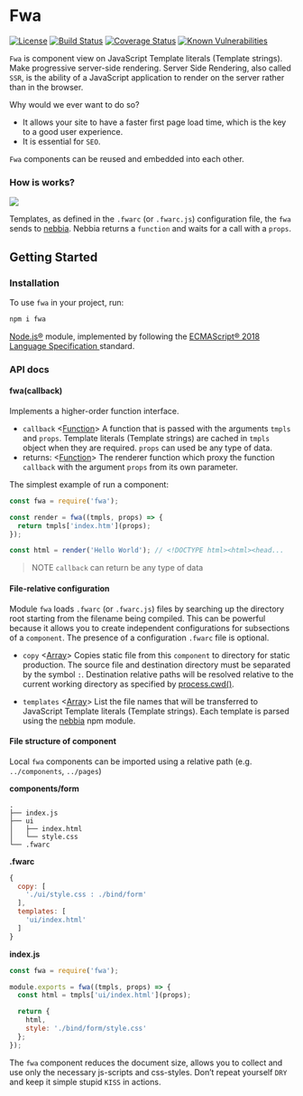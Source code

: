 # Fwa

[![License](https://img.shields.io/npm/l/express.svg)](https://github.com/woodger/fwa/blob/master/LICENSE)
[![Build Status](https://travis-ci.com/woodger/fwa.svg?branch=master)](https://travis-ci.com/woodger/fwa)
[![Coverage Status](https://coveralls.io/repos/github/woodger/fwa/badge.svg?branch=master)](https://coveralls.io/github/woodger/fwa?branch=master)
[![Known Vulnerabilities](https://snyk.io/test/github/woodger/fwa/badge.svg?targetFile=package.json)](https://snyk.io/test/github/woodger/fwa?targetFile=package.json)

`Fwa` is component view on JavaScript Template literals (Template strings). Make progressive server-side rendering. Server Side Rendering, also called `SSR`, is the ability of a JavaScript application to render on the server rather than in the browser.

Why would we ever want to do so?

- It allows your site to have a faster first page load time, which is the key to a good user experience.
- It is essential for `SEO`.

`Fwa` components can be reused and embedded into each other.

### How is works?

![](http://yuml.me/diagram/scruffy;dir:LR/class/[Props{bg:powderblue}]-.->[Function{bg:whitesmoke}],[Fwa{bg:yellow}]->[Nebbia{bg:yellowgreen}],[Nebbia]->[Function],[.fwarc{bg:white}]-.->[Fwa],[Fwa]->[Template{bg:whitesmoke}],[Template]->[Nebbia])

Templates, as defined in the `.fwarc` (or `.fwarc.js`) configuration file, the `fwa` sends to [nebbia](https://www.npmjs.com/package/nebbia). Nebbia returns a `function` and waits for a call with a `props`.

## Getting Started

### Installation

To use `fwa` in your project, run:

```bash
npm i fwa
```

[Node.js®](https://nodejs.org/) module, implemented by following the [ECMAScript® 2018 Language Specification
](https://www.ecma-international.org/ecma-262/9.0/index.html) standard.

### API docs

#### fwa(callback)

Implements a higher-order function interface.

- `callback` <[Function](https://developer.mozilla.org/en-US/docs/Web/JavaScript/Reference/Global_Objects/Function)> A function that is passed with the arguments `tmpls` and `props`. Template literals (Template strings) are cached in `tmpls` object when they are required. `props` can used be any type of data.
- returns: <[Function](https://developer.mozilla.org/en-US/docs/Web/JavaScript/Reference/Global_Objects/Function)> The renderer function which proxy the function `callback` with the argument `props` from its own parameter.

The simplest example of run a component:

```js
const fwa = require('fwa');

const render = fwa((tmpls, props) => {
  return tmpls['index.htm'](props);
});

const html = render('Hello World'); // <!DOCTYPE html><html><head...
```

> NOTE `callback` can return be any type of data

#### File-relative configuration

Module `fwa` loads `.fwarc` (or `.fwarc.js`) files by searching up the directory root starting from the filename being compiled. This can be powerful because it allows you to create independent configurations for subsections of a `component`. The presence of a configuration `.fwarc` file is optional.

- `copy` <[Array](https://developer.mozilla.org/en-US/docs/Web/JavaScript/Reference/Global_Objects/Array)> Copies static file from this `component` to directory for static production. The source file and destination directory must be separated by the symbol `:`. Destination relative paths will be resolved relative to the current working directory as specified by [process.cwd()](https://nodejs.org/api/process.html#process_process_cwd).

- `templates` <[Array](https://developer.mozilla.org/en-US/docs/Web/JavaScript/Reference/Global_Objects/Array)> List the file names that will be transferred to
JavaScript Template literals (Template strings). Each template is parsed using the [nebbia](https://www.npmjs.com/package/nebbia) npm module.

#### File structure of component

Local `fwa` components can be imported using a relative path (e.g. `../components`, `../pages`)

**components/form**

```
.
├── index.js
├── ui
│   ├── index.html
│   └── style.css
└── .fwarc
```

**.fwarc**

```js
{
  copy: [
    './ui/style.css : ./bind/form'
  ],
  templates: [
    'ui/index.html'
  ]
}
```

**index.js**

```js
const fwa = require('fwa');

module.exports = fwa((tmpls, props) => {
  const html = tmpls['ui/index.html'](props);

  return {
    html,
    style: './bind/form/style.css'
  };
});
```

The `fwa` component reduces the document size, allows you to collect and use only the necessary js-scripts and css-styles. Don’t repeat yourself `DRY` and keep it simple stupid `KISS` in actions.

